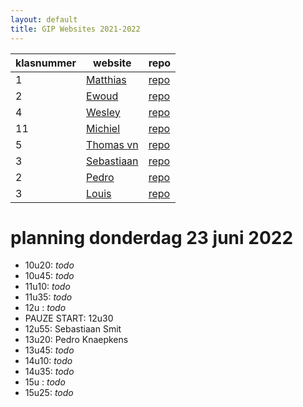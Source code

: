 ```yaml
---
layout: default
title: GIP Websites 2021-2022
---
```


| klasnummer | website | repo |
|---|---|---|
| 1 | [Matthias](https://lissun.github.io/Gipwebsite/) | [repo](https://github.com/Lissun/Gipwebsite) |
| 2 | [Ewoud](https://ewoudf-immalle.github.io/Gipwebsite/) | [repo](https://github.com/EwoudF-immalle/Gipwebsite) |
| 4 | [Wesley](https://wesleyvl-immalle.github.io/Gipwebsite/) | [repo](https://github.com/wesleyvl-immalle/Gipwebsite/) |
| 11 | [Michiel](https://michielvdb-immalle.github.io/GIPwebsite/) | [repo](https://github.com/MichielVDB-immalle/GIPwebsite) |
| 5 | [Thomas vn](https://thomasvn-immalle.github.io/GIPWebsite/) | [repo](https://github.com/ThomasVN-immalle/GIPWebsite) |
| 3 | [Sebastiaan](sebastiaan-immalle.github.io/gipwebsite/) | [repo](https://github.com/sebastiaan-immalle/Gipwebsite) |
| 2 | [Pedro](https://poiminator.github.io/Gipwebsite/) | [repo]( https://github.com/pOiMiNaToR/Gipwebsite) | 
| 3 | [Louis](https://louish-immalle.github.io/GIPWebsite/) | [repo](https://github.com/LouisH-immalle/GIPWebsite) |



# planning donderdag 23 juni 2022

- 10u20: *todo*
- 10u45: *todo*
- 11u10: *todo*
- 11u35: *todo*
- 12u  : *todo*
- PAUZE START: 12u30
- 12u55: Sebastiaan Smit
- 13u20: Pedro Knaepkens
- 13u45: *todo*
- 14u10: *todo*
- 14u35: *todo*
- 15u  : *todo*
- 15u25: *todo*
